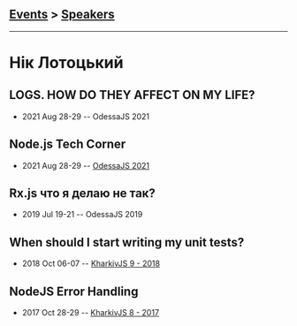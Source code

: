 ## [Events](../README.md) > [Speakers](../speakers.md)
---

# Нік Лотоцький

## LOGS. HOW DO THEY AFFECT ON MY LIFE?
- 2021 Aug 28-29 -- OdessaJS 2021    
## Node.js Tech Corner
- 2021 Aug 28-29 -- [OdessaJS 2021](https://youtu.be/h4uStCrO8tg)    
## Rx.js что я делаю не так?
- 2019 Jul 19-21 -- OdessaJS 2019    
## When should I start writing my unit tests?
- 2018 Oct 06-07 -- [KharkivJS 9 - 2018](https://www.youtube.com/watch?v=LpE4vuJnCcA)    
## NodeJS Error Handling
- 2017 Oct 28-29 -- [KharkivJS 8 - 2017](https://www.youtube.com/watch?v=ytatJN8yYn4)    
